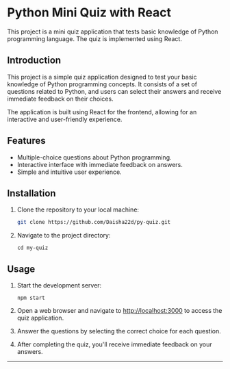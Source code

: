 # Python Mini Quiz with React

This project is a mini quiz application that tests basic knowledge of Python programming language. The quiz is implemented using React.



## Introduction

This project is a simple quiz application designed to test your basic knowledge of Python programming concepts. It consists of a set of questions related to Python, and users can select their answers and receive immediate feedback on their choices.

The application is built using React for the frontend, allowing for an interactive and user-friendly experience.

## Features

- Multiple-choice questions about Python programming.
- Interactive interface with immediate feedback on answers.
- Simple and intuitive user experience.

## Installation

1. Clone the repository to your local machine:

   ```bash
   git clone https://github.com/Daisha22d/py-quiz.git
   ```

2. Navigate to the project directory:

   ```
   cd my-quiz
   ```

## Usage

1. Start the development server:

   ```
   npm start
   ```

2. Open a web browser and navigate to [http://localhost:3000](http://localhost:3000) to access the quiz application.

3. Answer the questions by selecting the correct choice for each question.

4. After completing the quiz, you'll receive immediate feedback on your answers.


---
